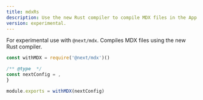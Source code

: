 ```yaml
---
title: mdxRs
description: Use the new Rust compiler to compile MDX files in the App Router.
version: experimental.
---
```


For experimental use with `@next/mdx`. Compiles MDX files using the new Rust compiler.

```js filename="next.config.js"
const withMDX = require('@next/mdx')()

/** @type  */
const nextConfig = ,
}

module.exports = withMDX(nextConfig)
```
